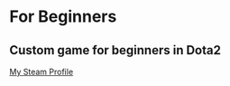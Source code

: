 # For Beginners
## Custom game for beginners in Dota2

[My Steam Profile](https://steamcommunity.com/id/aoisensi)
